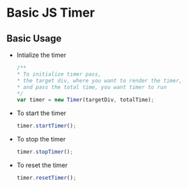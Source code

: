 # Basic JS Timer

## Basic Usage

- Intialize the timer
    ```js
    /**
    * To initialize timer pass,
    * the target div, where you want to render the timer,
    * and pass the total time, you want timer to run
    */
    var timer = new Timer(targetDiv, totalTime);
    ```

- To start the timer
    ```js
    timer.startTimer();
    ```

- To stop the timer
    ```js
    timer.stopTimer();
    ``` 

- To reset the timer
    ```js
    timer.resetTimer();
    ``` 